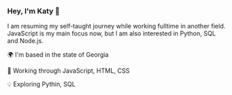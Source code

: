 ### Hey, I'm Katy 👋

I am resuming my self-taught journey while working fulltime in another field. JavaScript is my main focus now, but I am also interested in Python, SQL and Node.js. 

🌍  I'm based in the state of Georgia

🧠  Working through JavaScript, HTML, CSS

💡 Exploring Pythin, SQL

<!--
**TaterTravels/TaterTravels** is a ✨ _special_ ✨ repository because its `README.md` (this file) appears on your GitHub profile.

Here are some ideas to get you started:

- 🔭 I’m currently working on ...
- 🌱 I’m currently learning ...
- 👯 I’m looking to collaborate on ...
- 🤔 I’m looking for help with ...
- 💬 Ask me about ...
- 📫 How to reach me: ...
- 😄 Pronouns: ...
- ⚡ Fun fact: ...
-->
